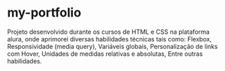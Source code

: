 # my-portfolio
Projeto desenvolvido durante os cursos de HTML e CSS na plataforma alura, onde aprimorei diversas habilidades técnicas tais como:
Flexbox,
Responsividade (media query),
Variáveis globais,
Personalização de links com Hover,
Unidades de medidas relativas e absolutas,
Entre outras habilidades.
